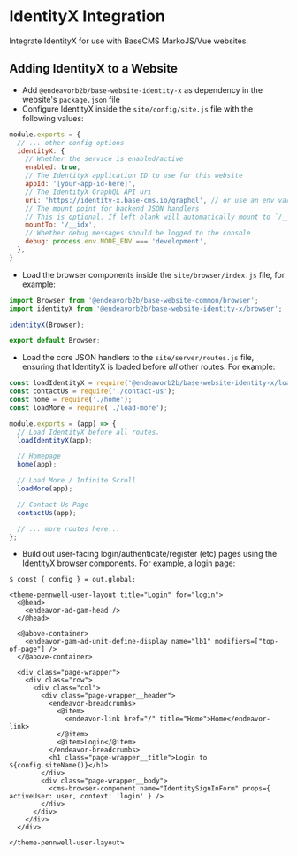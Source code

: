 # IdentityX Integration
Integrate IdentityX for use with BaseCMS MarkoJS/Vue websites.

## Adding IdentityX to a Website
- Add `@endeavorb2b/base-website-identity-x` as dependency in the website's `package.json` file
- Configure IdentityX inside the `site/config/site.js` file with the following values:
```js
module.exports = {
  // ... other config options
  identityX: {
    // Whether the service is enabled/active
    enabled: true,
    // The IdentityX application ID to use for this website
    appId: '[your-app-id-here]',
    // The IdentityX GraphQL API uri
    uri: 'https://identity-x.base-cms.io/graphql', // or use an env variable
    // The mount point for backend JSON handlers
    // This is optional. If left blank will automatically mount to `/__idx`
    mountTo: '/__idx',
    // Whether debug messages should be logged to the console
    debug: process.env.NODE_ENV === 'development',
  },
}
```
- Load the browser components inside the `site/browser/index.js` file, for example:
```js
import Browser from '@endeavorb2b/base-website-common/browser';
import identityX from '@endeavorb2b/base-website-identity-x/browser';

identityX(Browser);

export default Browser;
```
- Load the core JSON handlers to the `site/server/routes.js` file, ensuring that IdentityX is loaded before _all_ other routes. For example:
```js
const loadIdentityX = require('@endeavorb2b/base-website-identity-x/load-from-config');
const contactUs = require('./contact-us');
const home = require('./home');
const loadMore = require('./load-more');

module.exports = (app) => {
  // Load IdentityX before all routes.
  loadIdentityX(app);

  // Homepage
  home(app);

  // Load More / Infinite Scroll
  loadMore(app);

  // Contact Us Page
  contactUs(app);

  // ... more routes here...
};
```
- Build out user-facing login/authenticate/register (etc) pages using the IdentityX browser components. For example, a login page:
```marko
$ const { config } = out.global;

<theme-pennwell-user-layout title="Login" for="login">
  <@head>
    <endeavor-ad-gam-head />
  </@head>

  <@above-container>
    <endeavor-gam-ad-unit-define-display name="lb1" modifiers=["top-of-page"] />
  </@above-container>

  <div class="page-wrapper">
    <div class="row">
      <div class="col">
        <div class="page-wrapper__header">
          <endeavor-breadcrumbs>
            <@item>
              <endeavor-link href="/" title="Home">Home</endeavor-link>
            </@item>
            <@item>Login</@item>
          </endeavor-breadcrumbs>
          <h1 class="page-wrapper__title">Login to ${config.siteName()}</h1>
        </div>
        <div class="page-wrapper__body">
          <cms-browser-component name="IdentitySignInForm" props={ activeUser: user, context: 'login' } />
        </div>
      </div>
    </div>
  </div>

</theme-pennwell-user-layout>
```
